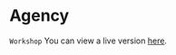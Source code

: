 # Agency

`Workshop`
You can view a live version [here](https://ilyes-ch.github.io/Agency/Agence/).
